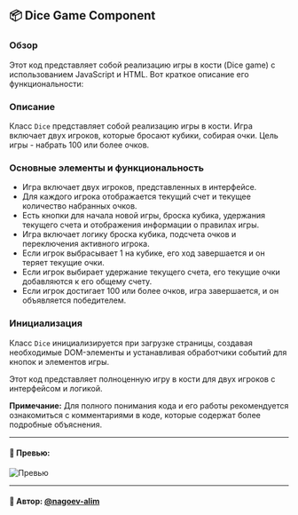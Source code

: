 ## 📦 Dice Game Component

### Обзор
Этот код представляет собой реализацию игры в кости (Dice game) с использованием JavaScript и HTML. Вот краткое описание его функциональности:

### Описание
Класс `Dice` представляет собой реализацию игры в кости. Игра включает двух игроков, которые бросают кубики, собирая очки. Цель игры - набрать 100 или более очков.

### Основные элементы и функциональность

- Игра включает двух игроков, представленных в интерфейсе.
- Для каждого игрока отображается текущий счет и текущее количество набранных очков.
- Есть кнопки для начала новой игры, броска кубика, удержания текущего счета и отображения информации о правилах игры.
- Игра включает логику броска кубика, подсчета очков и переключения активного игрока.
- Если игрок выбрасывает 1 на кубике, его ход завершается и он теряет текущие очки.
- Если игрок выбирает удержание текущего счета, его текущие очки добавляются к его общему счету.
- Если игрок достигает 100 или более очков, игра завершается, и он объявляется победителем.

### Инициализация
Класс `Dice` инициализируется при загрузке страницы, создавая необходимые DOM-элементы и устанавливая обработчики событий для кнопок и элементов игры.

Этот код представляет полноценную игру в кости для двух игроков с интерфейсом и логикой.

**Примечание:** Для полного понимания кода и его работы рекомендуется ознакомиться с комментариями в коде, которые содержат более подробные объяснения.

---

#### 🌄 Превью:

![Превью](https://lh3.googleusercontent.com/drive-viewer/AITFw-zuWiNhDiHipJmhg8d1uI-EV94M02z77AxpNxkpWt4map22Gy_TmWS0mzjp-1JikrMxHcW1SFGty4kGleGzPXX7lFQBCg=s1600)


-----

#### 🙌 Автор: [@nagoev-alim](https://github.com/nagoev-alim)

